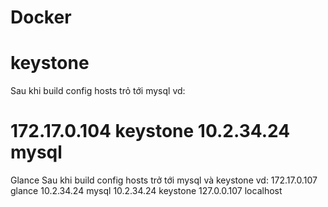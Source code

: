 Docker
=======
keystone
=======
Sau khi build config hosts trỏ tới mysql vd:

172.17.0.104    keystone
10.2.34.24      mysql
====
Glance
Sau khi build config hosts trở tới mysql và keystone vd:
172.17.0.107    glance
10.2.34.24      mysql
10.2.34.24      keystone
127.0.0.107     localhost

